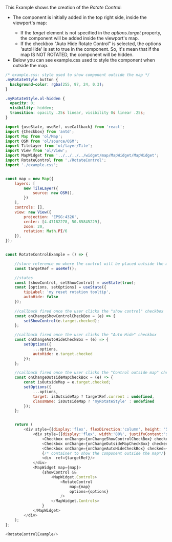 <p>This Example shows the creation of the <i>Rotate Control</i>:</p>
<ul>
    <li>
        The component is initially added in the top right side, 
        inside the viewport's map:
    </li>
    <ul>
        <li>
            If the <i>target</i> element is not specified in
            the <i>options.target</i> property, the component 
            will be added inside the viewport's map.
        </li>
        <li>
            If the checkbox "Auto Hide Rotate Control" is selected,
            the options 'autoHide' is set to true in the component.
            So, it's mean that if the map IS NOT ROTATED, the 
            component will be hidden.
        </li>
    </ul>
    <li>
        Below you can see example.css used to style the
        component when outside the map.
    </li>
</ul>

```css
/* example.css: style used to show component outside the map */
.myRotateStyle button {
  background-color: rgba(255, 97, 24, 0.3);
}

.myRotateStyle.ol-hidden {
  opacity: 0;
  visibility: hidden;
  transition: opacity .25s linear, visibility 0s linear .25s;
}
```

```js
import {useState, useRef, useCallback} from 'react';
import {Checkbox} from 'antd';
import Map from 'ol/Map';
import OSM from 'ol/source/OSM';
import TileLayer from 'ol/layer/Tile';
import View from 'ol/View';
import MapWidget from '../../../../widget/map/MapWidget/MapWidget';
import RotateControl from './RotateControl';
import './example.css';


const map = new Map({
    layers: [
        new TileLayer({
            source: new OSM(),
        })
    ],
    controls: [],
    view: new View({
        projection: 'EPSG:4326',
        center: [4.47182278, 50.85845229],
        zoom: 20,
        rotation: Math.PI/6
    }),
});


const RotateControlExample = () => {

    //store reference on where the control will be placed outside the map
    const targetRef = useRef();

    //states
    const [showControl, setShowControl] = useState(true);
    const [options, setOptions] = useState({
        tipLabel: 'my reset rotation tooltip',
        autoHide: false
    });
   
    //callback fired once the user clicks the "show control" checkbox
    const onChangeShowControlCheckBox = (e) => {
        setShowControl(e.target.checked);
    };

    //callback fired once the user clicks the "Auto Hide" checkbox
    const onChangeAutoHideCheckBox = (e) => {
        setOptions({
            ...options,
            autoHide: e.target.checked
        });
    };

    //callback fired once the user clicks the "Control outside map" checkbox
    const onChangeOutsideMapCheckBox = (e) => {
        const isOutsideMap = e.target.checked;
        setOptions({
            ...options,
            target: isOutsideMap ? targetRef.current : undefined,
            className: isOutsideMap ? 'myRotateStyle' : undefined
        });
    };


    return (
        <div style={{display:'flex', flexDirection:'column', height: '500px', width: '100%', gap:5}}>
            <div style={{display:'flex', width:'80%', justifyContent:'space-between'}}>
                <Checkbox onChange={onChangeShowControlCheckBox} checked={showControl}>Show control</Checkbox>
                <Checkbox onChange={onChangeOutsideMapCheckBox} checked={ options.target}>Control outside map</Checkbox>
                <Checkbox onChange={onChangeAutoHideCheckBox} checked={ options.autoHide}>Auto Hide Rotate Control</Checkbox>
                {/* container to show the component outside the map*/}
                <div  ref={targetRef}/> 
            </div>
            <MapWidget map={map}>
                {showControl &&
                    <MapWidget.Controls>
                        <RotateControl 
                            map={map}
                            options={options}
                        />
                    </MapWidget.Controls>
                }
            </MapWidget>
        </div>
    );
};

<RotateControlExample/>

```